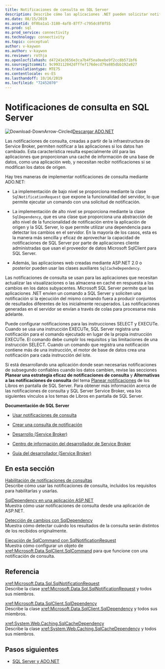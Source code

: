 ```yaml
---
title: Notificaciones de consulta en SQL Server
description: Describe cómo las aplicaciones .NET pueden solicitar notificaciones de SQL Server cuando los datos han cambiado.
ms.date: 08/15/2019
ms.assetid: 0f0ba1a1-3180-4af8-87f7-c795dc8f8f55
ms.prod: sql
ms.prod_service: connectivity
ms.technology: connectivity
ms.topic: conceptual
author: v-kaywon
ms.author: v-kaywon
ms.reviewer: rothja
ms.openlocfilehash: d47241e3656e3ca7b4f5ea0eebe9f2cc8b571bf6
ms.sourcegitcommit: 9c993112842dfffe7176decd79a885dbb192a927
ms.translationtype: MTE75
ms.contentlocale: es-ES
ms.lasthandoff: 10/16/2019
ms.locfileid: "72452070"
---
```

# <a name="query-notifications-in-sql-server"></a>Notificaciones de consulta en SQL Server

![Download-DownArrow-Circled](../../../ssdt/media/download.png)[Descargar ADO.NET](../../sql-connection-libraries.md#anchor-20-drivers-relational-access)

Las notificaciones de consulta, creadas a partir de la infraestructura de Service Broker, permiten notificar a las aplicaciones si los datos han cambiado. Esta característica resulta especialmente útil para las aplicaciones que proporcionan una caché de información de una base de datos, como una aplicación web, y necesitan recibir notificaciones si se modifican los datos de origen.  
  
Hay tres maneras de implementar notificaciones de consulta mediante ADO.NET:  
  
- La implementación de bajo nivel se proporciona mediante la clase `SqlNotificationRequest` que expone la funcionalidad del servidor, lo que permite ejecutar un comando con una solicitud de notificación.  
  
- La implementación de alto nivel se proporciona mediante la clase `SqlDependency`, que es una clase que proporciona una abstracción de alto nivel de la funcionalidad de notificación entre la aplicación de origen y la SQL Server, lo que permite utilizar una dependencia para detectar los cambios en el servidor. En la mayoría de los casos, esta es la manera más sencilla y eficaz de aprovechar la capacidad de notificaciones de SQL Server por parte de aplicaciones cliente administradas que usan el proveedor de datos Microsoft SqlClient para SQL Server.  
  
- Además, las aplicaciones web creadas mediante ASP.NET 2.0 o posterior pueden usar las clases auxiliares `SqlCacheDependency`.  
  
Las notificaciones de consulta se usan para las aplicaciones que necesitan actualizar las visualizaciones o las almacena en caché en respuesta a los cambios en los datos subyacentes. Microsoft SQL Server permite que las aplicaciones .NET envíen un comando a SQL Server y soliciten una notificación si la ejecución del mismo comando fuera a producir conjuntos de resultados diferentes de los inicialmente recuperados. Las notificaciones generadas en el servidor se envían a través de colas para procesarse más adelante.  
  
Puede configurar notificaciones para las instrucciones SELECT y EXECUTe. Cuando se usa una instrucción EXECUTe, SQL Server registra una notificación para el comando ejecutado en lugar de la propia instrucción EXECUTe. El comando debe cumplir los requisitos y las limitaciones de una instrucción SELECT. Cuando un comando que registra una notificación contiene más de una instrucción, el motor de base de datos crea una notificación para cada instrucción del lote.  
  
Si está desarrollando una aplicación donde sean necesarias notificaciones de subsegundo confiables cuando los datos cambien, revise las secciones **Planear una estrategia eficaz de notificaciones de consulta** y **Alternativas a las notificaciones de consulta** del tema [Planear notificaciones](https://go.microsoft.com/fwlink/?LinkId=211984) de los Libros en pantalla de SQL Server. Para obtener más información acerca de las notificaciones de consulta y SQL Server Service Broker, vea los siguientes vínculos a los temas de Libros en pantalla de SQL Server.  
  
**Documentación de SQL Server**  
  
- [Usar notificaciones de consulta](https://docs.microsoft.com/previous-versions/sql/sql-server-2008-r2/ms175110(v=sql.105))  
  
- [Crear una consulta de notificación](https://docs.microsoft.com/previous-versions/sql/sql-server-2008-r2/ms181122(v=sql.105))  
  
- [Desarrollo (Service Broker)](https://docs.microsoft.com/previous-versions/sql/sql-server-2008-r2/bb522889(v=sql.105))  
  
- [Centro de información del desarrollador de Service Broker](https://docs.microsoft.com/previous-versions/sql/sql-server-2008-r2/ms166100(v=sql.105))  
  
- [Guía del desarrollador (Service Broker)](https://docs.microsoft.com/previous-versions/sql/sql-server-2008-r2/bb522908(v=sql.105))  
  
## <a name="in-this-section"></a>En esta sección  
[Habilitación de notificaciones de consultas](enable-query-notifications.md)  
Describe cómo usar las notificaciones de consulta, incluidos los requisitos para habilitarlas y usarlas.  
  
[SqlDependency en una aplicación ASP.NET](sqldependency-aspnet-app.md)  
Muestra cómo usar notificaciones de consulta desde una aplicación de ASP.NET.  
  
[Detección de cambios con SqlDependency](detect-changes-sqldependency.md)  
Muestra cómo detectar cuándo los resultados de la consulta serán distintos de los recibidos originalmente.  
  
[Ejecución de SqlCommand con SqlNotificationRequest](sqlcommand-execution-sqlnotificationrequest.md)  
Muestra cómo configurar un objeto de <xref:Microsoft.Data.SqlClient.SqlCommand> para que funcione con una notificación de consulta.  
  
## <a name="reference"></a>Referencia  
<xref:Microsoft.Data.Sql.SqlNotificationRequest>  
Describe la clase <xref:Microsoft.Data.Sql.SqlNotificationRequest> y todos sus miembros.  
  
<xref:Microsoft.Data.SqlClient.SqlDependency>  
Describe la clase <xref:Microsoft.Data.SqlClient.SqlDependency> y todos sus miembros.  
  
<xref:System.Web.Caching.SqlCacheDependency>  
Describe la clase <xref:System.Web.Caching.SqlCacheDependency> y todos sus miembros.  
  
## <a name="next-steps"></a>Pasos siguientes
- [SQL Server y ADO.NET](index.md)
